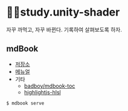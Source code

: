 # 📄🌔study.unity-shader

자꾸 까먹고, 자꾸 바뀐다. 기록하여 살펴보도록 하자.

## mdBook

- [저장소](https://github.com/rust-lang/mdBook)
- [메뉴얼](https://rust-lang.github.io/mdBook/)
- 기타
  - [badboy/mdbook-toc](https://github.com/badboy/mdbook-toc)
  - [highlightjs-hlsl](https://github.com/highlightjs/highlightjs-hlsl)

``` zsh
$ mdbook serve
```

